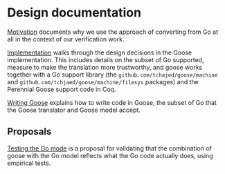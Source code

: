 # Design documentation

[Motivation](motivation.md) documents why we use the approach of converting from Go at all in the context of our verification work.

[Implementation](implementation.md) walks through the design decisions in the Goose implementation. This includes details on the subset of Go supported, measure to make the translation more trustworthy, and goose works together with a Go support library (the `github.com/tchajed/goose/machine` and `github.com/tchjaed/goose/machine/filesys` packages) and the Perennial Goose support code in Coq.

[Writing Goose](writing-goose.md) explains how to write code in Goose, the
subset of Go that the Goose translator and Goose model accept.

## Proposals

[Testing the Go mode](testing-proposal.md) is a proposal for validating that the combination of goose with the Go model reflects what the Go code actually does, using empirical tests.
